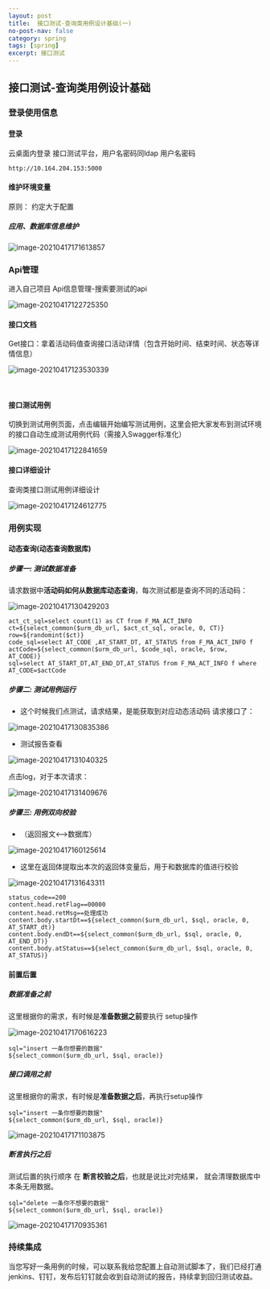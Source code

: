```yaml
---
layout: post
title:  接口测试-查询类用例设计基础(一)
no-post-nav: false
category: spring
tags: [spring]
excerpt: 接口测试
---
```




## 接口测试-查询类用例设计基础

### 登录使用信息

#### 登录

云桌面内登录 接口测试平台，用户名密码同ldap 用户名密码

```
http://10.164.204.153:5000
```

#### 维护环境变量

原则： 约定大于配置

##### 应用、数据库信息维护

![image-20210417171613857](https://james-xuande.github.io/assets/images/image-20210417171613857.png)



### Api管理

 进入自己项目  Api信息管理-搜索要测试的api

![image-20210417122725350](https://james-xuande.github.io/assets/images/image-20210417122725350.png)



#### 接口文档

​	Get接口：拿着活动码值查询接口活动详情（包含开始时间、结束时间、状态等详情信息）

![image-20210417123530339](https://james-xuande.github.io/assets/images/image-20210417123530339.png)

​	

#### 接口测试用例

切换到测试用例页面，点击编辑开始编写测试用例，这里会把大家发布到测试环境 的接口自动生成测试用例代码（需接入Swagger标准化）

![image-20210417122841659](https://james-xuande.github.io/assets/images/image-20210417122841659.png)

#### 接口详细设计

查询类接口测试用例详细设计

![image-20210417124612775](https://james-xuande.github.io/assets/images/image-20210417124612775.png)



### 用例实现



#### 动态查询(动态查询数据库)

##### 步骤一: 测试数据准备

​	请求数据中**活动码如何从数据库动态查询**，每次测试都是查询不同的活动码：

![image-20210417130429203](https://james-xuande.github.io/assets/images/image-20210417130429203.png)

```
act_ct_sql=select count(1) as CT from F_MA_ACT_INFO 
ct=${select_common($urm_db_url, $act_ct_sql, oracle, 0, CT)}
row=${randomint($ct)}
code_sql=select AT_CODE ,AT_START_DT, AT_STATUS from F_MA_ACT_INFO f
actCode=${select_common($urm_db_url, $code_sql, oracle, $row, AT_CODE)}
sql=select AT_START_DT,AT_END_DT,AT_STATUS from F_MA_ACT_INFO f where AT_CODE=$actCode
```

##### 步骤二: 测试用例运行

- 这个时候我们点测试，请求结果，是能获取到对应动态活动码 请求接口了：

![image-20210417130835386](https://james-xuande.github.io/assets/images/image-20210417130835386.png)

- 测试报告查看

![image-20210417131040325](https://james-xuande.github.io/assets/images/image-20210417131040325.png)

点击log，对于本次请求：

![image-20210417131409676](https://james-xuande.github.io/assets/images/image-20210417131409676.png)

##### 步骤三: 用例双向校验

- （返回报文<-->数据库）

![image-20210417160125614](https://james-xuande.github.io/assets/images/image-20210417160125614.png)





- 这里在返回体提取出本次的返回体变量后，用于和数据库的值进行校验

![image-20210417131643311](https://james-xuande.github.io/assets/images/image-20210417131643311.png)

```
status_code==200 
content.head.retFlag==00000
content.head.retMsg==处理成功
content.body.startDt==${select_common($urm_db_url, $sql, oracle, 0, AT_START_dt)}
content.body.endDt==${select_common($urm_db_url, $sql, oracle, 0, AT_END_DT)}
content.body.atStatus==${select_common($urm_db_url, $sql, oracle, 0, AT_STATUS)}
```





#### 前置后置

##### 数据准备之前

这里根据你的需求，有时候是**准备数据之前**要执行 setup操作

![image-20210417170616223](https://james-xuande.github.io/assets/images/image-20210417170616223.png)

```
sql="insert 一条你想要的数据"
${select_common($urm_db_url, $sql, oracle)}
```



##### 接口调用之前

这里根据你的需求，有时候是**准备数据之后**，再执行setup操作

```
sql="insert 一条你想要的数据"
${select_common($urm_db_url, $sql, oracle)}
```

![image-20210417171103875](https://james-xuande.github.io/assets/images/image-20210417171103875.png)

##### 断言执行之后

测试后置的执行顺序 在 **断言校验之后**，也就是说比对完结果， 就会清理数据库中本条无用数据。

```
sql="delete 一条你不想要的数据"
${select_common($urm_db_url, $sql, oracle)}
```

![image-20210417170935361](https://james-xuande.github.io/assets/images/image-20210417170935361.png)





### 持续集成

当您写好一条用例的时候，可以联系我给您配置上自动测试脚本了，我们已经打通jenkins、钉钉，发布后钉钉就会收到自动测试的报告，持续拿到回归测试收益。




